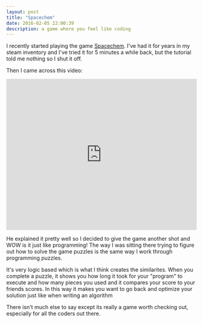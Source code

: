 ```yaml
---
layout: post
title: "Spacechem"
date: 2016-02-05 22:00:39
description: a game where you feel like coding
---
```


I recently started playing the game [Spacechem][steam]. I've had it for years in my steam inventory and I've tried it for 5 minutes a while back, but the tutorial told me nothing so I shut it off.

Then I came across this video:
<iframe style="width:100%" height="400" src="https://www.youtube.com/embed/RjYOYtd298o" frameborder="0" allowfullscreen></iframe>

He explained it pretty well so I decided to give the game another shot and WOW is it just like programming! The way I was sitting there trying to figure out how to solve the game puzzles is the same way I work through programming puzzles. 

It's very logic based which is what I think creates the similarites. When you complete a puzzle, it shows you how long it took for your "program" to execute and how many pieces you used and it compares your score to your friends scores. In this way it makes you want to go back and optimize your solution just like when writing an algorithm

There isn't much else to say except its really a game worth checking out, especially for all the coders out there.  

[steam]: http://store.steampowered.com/app/92800/
